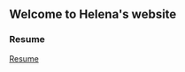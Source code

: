 ## Welcome to Helena's website

### Resume

[Resume](https://helenaam.github.io/assets/Helena_Resume_02022020.pdf)
